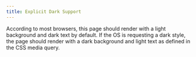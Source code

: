 ```yaml
---
title: Explicit Dark Support
---
```


<style>
@media(prefers-color-scheme: dark) {
  body {
    background: #333;
    color: white;
  }

  a {
    color: PowderBlue;
  }
}
</style>

According to most browsers, this page should render with a light background and dark text by default. If the OS is requesting a dark style, the page should render with a dark background and light text as defined in the CSS media query.
